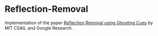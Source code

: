 # Reflection-Removal
Implementation of the paper [Reflection Removal using Ghosting Cues](http://people.csail.mit.edu/yichangshih/mywebsite/reflection.pdf) by MIT CSAIL and Google Research.

